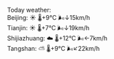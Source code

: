 Today weather:  
Beijing: ☀️   🌡️+9°C 🌬️↓15km/h  
Tianjin: ☀️   🌡️+7°C 🌬️↓19km/h  
Shijiazhuang: ☁️   🌡️+12°C 🌬️←7km/h  
Tangshan: ⛅️  🌡️+9°C 🌬️↙22km/h  
